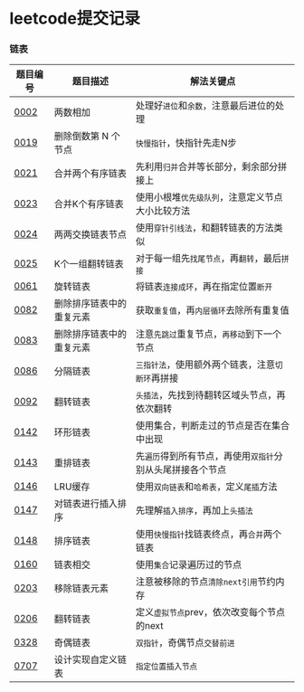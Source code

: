 # leetcode提交记录

### 链表
| 题目编号 | 题目描述 | 解法关键点 |
| --- | --- | --- |
| [0002](https://leetcode.cn/problems/add-two-numbers/description/) | 两数相加 | 处理好`进位`和`余数`，注意最后进位的处理 |
| [0019](https://leetcode.cn/problems/remove-nth-node-from-end-of-list/) | 删除倒数第 N 个节点 | `快慢指针`，快指针先走N步 |
| [0021](https://leetcode.cn/problems/merge-two-sorted-lists/) | 合并两个有序链表 | 先利用`归并`合并等长部分，剩余部分拼接上 |
| [0023](https://leetcode.cn/problems/merge-k-sorted-lists/) | 合并K个有序链表 | 使用小根堆`优先级队列`，注意定义节点大小比较方法 |
| [0024](https://leetcode.cn/problems/swap-nodes-in-pairs/) | 两两交换链表节点 | 使用`穿针引线法`，和翻转链表的方法类似 |
| [0025](https://leetcode.cn/problems/reverse-nodes-in-k-group/) | K个一组翻转链表 | 对于每一组先`找尾节点`，再`翻转`，最后`拼接` |
| [0061](https://leetcode.cn/problems/rotate-list/) | 旋转链表 | 将链表`连接成环`，再在指定位置`断开` |
| [0082](https://leetcode.cn/problems/remove-duplicates-from-sorted-list-ii/) | 删除排序链表中的重复元素 | 获取`重复值`，再`内层循环`去除所有重复值 |
| [0083](https://leetcode.cn/problems/remove-duplicates-from-sorted-list/) | 删除排序链表中的重复元素 | 注意`先跳过`重复节点，`再移动`到下一个节点 |
| [0086](https://leetcode.cn/problems/partition-list/) | 分隔链表 | `三指针法`，使用额外两个链表，注意`切断环`再拼接 |
| [0092](https://leetcode.cn/problems/reverse-linked-list-ii/) | 翻转链表 | `头插法`，先找到待翻转区域头节点，再依次翻转 |
| [0142](https://leetcode.cn/problems/linked-list-cycle-ii/) | 环形链表 | 使用集合，判断走过的节点是否在集合中出现 |
| [0143](https://leetcode.cn/problems/reorder-list/) | 重排链表 | 先`遍历`得到所有节点，再使用`双指针`分别从头尾拼接各个节点 |
| [0146](https://leetcode.cn/problems/lru-cache/) | LRU缓存 | 使用`双向链表`和`哈希表`，定义`尾插`方法 |
| [0147](https://leetcode.cn/problems/insertion-sort-list/) | 对链表进行插入排序 | 先理解`插入排序`，再加上`头插法` |
| [0148](https://leetcode.cn/problems/sort-list/)| 排序链表 | 使用`快慢指针`找链表终点，再`合并`两个链表 |
| [0160](https://leetcode.cn/problems/intersection-of-two-linked-lists/) | 链表相交 | 使用`集合`记录遍历过的节点 |
| [0203](https://leetcode.cn/problems/remove-linked-list-elements/) | 移除链表元素 | 注意被移除的节点`清除next引用`节约内存 |
| [0206](https://leetcode.cn/problems/reverse-linked-list/) | 翻转链表 | 定义`虚拟节点`prev，依次改变每个节点的next |
| [0328](https://leetcode.cn/problems/odd-even-linked-list/description/) | 奇偶链表 | `双指针`，奇偶节点`交替前进` |
| [0707](https://leetcode.cn/problems/add-two-numbers/description/) | 设计实现自定义链表 | `指定位置插入节点` |
